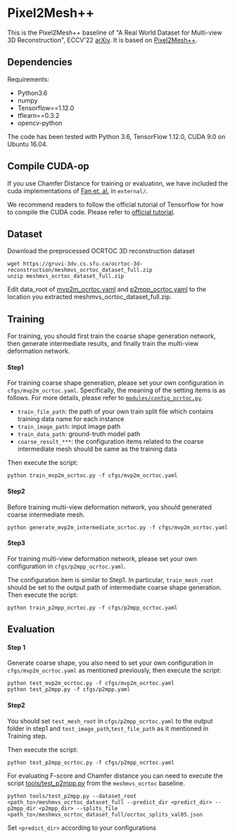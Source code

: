 # Pixel2Mesh++

This is the Pixel2Mesh++ baseline of "A Real World Dataset for Multi-view 3D Reconstruction", ECCV'22 [arXiv](https://arxiv.org/abs/2203.11397).
It is based on [Pixel2Mesh++](https://github.com/walsvid/Pixel2MeshPlusPlus).

## Dependencies

Requirements:

- Python3.6
- numpy
- Tensorflow==1.12.0
- tflearn==0.3.2
- opencv-python

The code has been tested with Python 3.6, TensorFlow 1.12.0, CUDA 9.0 on Ubuntu 16.04.

## Compile CUDA-op

If you use Chamfer Distance for training or evaluation, we have included the cuda implementations of [Fan et. al.](https://github.com/fanhqme/PointSetGeneration) in `external/`.

We recommend readers to follow the official tutorial of Tensorflow for how to compile the CUDA code. Please refer to [official tutorial](https://www.tensorflow.org/guide/extend/op#gpu_support).


## Dataset

Download the preprocessed OCRTOC 3D reconstruction dataset
```
wget https://gruvi-3dv.cs.sfu.ca/ocrtoc-3d-reconstruction/meshmvs_ocrtoc_dataset_full.zip
unzip meshmvs_ocrtoc_dataset_full.zip
```

Edit data_root of [mvp2m_ocrtoc.yaml](cfgs/mvp2m_ocrtoc.yaml) and [p2mpp_ocrtoc.yaml](cfgs/p2mpp_ocrtoc.yaml) to the location you extracted meshmvs_ocrtoc_dataset_full.zip.

## Training

For training, you should first train the coarse shape generation network, then generate intermediate results, and finally train the multi-view deformation network.

#### Step1
For training coarse shape generation, please set your own configuration in `cfgs/mvp2m_ocrtoc.yaml`. Specifically, the meaning of the setting items is as follows. For more details, please refer to [`modules/config_ocrtoc.py`](modules/config_ocrtoc.py).

- `train_file_path`: the path of your own train split file which contains training data name for each instance
- `train_image_path`: input image path
- `train_data_path`: ground-truth model path
- `coarse_result_***`: the configuration items related to the coarse intermediate mesh should be same as the training data

Then execute the script:
```
python train_mvp2m_ocrtoc.py -f cfgs/mvp2m_ocrtoc.yaml
```

#### Step2
Before training multi-view deformation network, you should generated coarse intermediate mesh.

```
python generate_mvp2m_intermediate_ocrtoc.py -f cfgs/mvp2m_ocrtoc.yaml

```

#### Step3
For training multi-view deformation network, please set your own configuration in `cfgs/p2mpp_ocrtoc.yaml`.

The configuration item is similar to Step1. In particular, `train_mesh_root` should be set to the output path of intermediate coarse shape generation.
Then execute the script:

```
python train_p2mpp_ocrtoc.py -f cfgs/p2mpp_ocrtoc.yaml
```

## Evaluation

#### Step 1
Generate coarse shape, you also need to set your own configuration in `cfgs/mvp2m_ocrtoc.yaml` as mentioned previously, then execute the script:
```
python test_mvp2m_ocrtoc.py -f cfgs/mvp2m_ocrtoc.yaml
python test_p2mpp.py -f cfgs/p2mpp.yaml
```

#### Step2
You should set `test_mesh_root` in `cfgs/p2mpp_ocrtoc.yaml` to the output folder in step1 and `test_image_path`,`test_file_path` as it mentioned in Training step.

Then execute the script:
```
python test_p2mpp_ocrtoc.py -f cfgs/p2mpp_ocrtoc.yaml
```

For evaluating F-score and Chamfer distance you can need to execute the script [tools/test_p2mpp.py](https://github.com/rakeshshrestha31/meshmvs_ocrtoc/blob/depth_initialization/tools/test_p2mpp.py) from the `meshmvs_ocrtoc` baseline.
```
python tools/test_p2mpp.py --dataset_root <path_to>/meshmvs_ocrtoc_dataset_full --predict_dir <predict_dir> --p2mpp_dir <p2mpp_dir> --splits_file <path_to>/meshmvs_ocrtoc_dataset_full/ocrtoc_splits_val05.json
```

Set `<predict_dir>` according to your configurations
